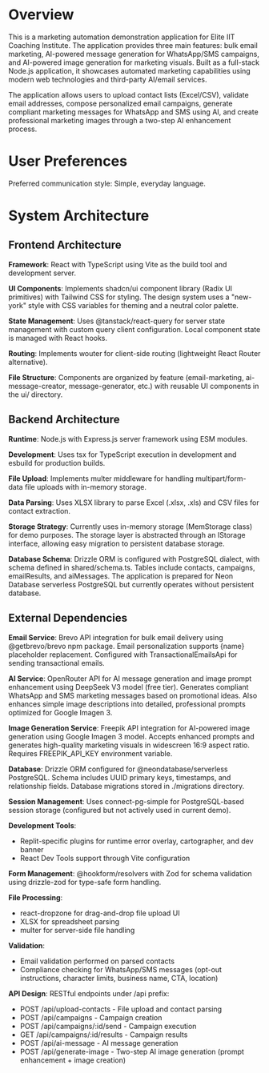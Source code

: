 # Overview

This is a marketing automation demonstration application for Elite IIT Coaching Institute. The application provides three main features: bulk email marketing, AI-powered message generation for WhatsApp/SMS campaigns, and AI-powered image generation for marketing visuals. Built as a full-stack Node.js application, it showcases automated marketing capabilities using modern web technologies and third-party AI/email services.

The application allows users to upload contact lists (Excel/CSV), validate email addresses, compose personalized email campaigns, generate compliant marketing messages for WhatsApp and SMS using AI, and create professional marketing images through a two-step AI enhancement process.

# User Preferences

Preferred communication style: Simple, everyday language.

# System Architecture

## Frontend Architecture

**Framework**: React with TypeScript using Vite as the build tool and development server.

**UI Components**: Implements shadcn/ui component library (Radix UI primitives) with Tailwind CSS for styling. The design system uses a "new-york" style with CSS variables for theming and a neutral color palette.

**State Management**: Uses @tanstack/react-query for server state management with custom query client configuration. Local component state is managed with React hooks.

**Routing**: Implements wouter for client-side routing (lightweight React Router alternative).

**File Structure**: Components are organized by feature (email-marketing, ai-message-creator, message-generator, etc.) with reusable UI components in the ui/ directory.

## Backend Architecture

**Runtime**: Node.js with Express.js server framework using ESM modules.

**Development**: Uses tsx for TypeScript execution in development and esbuild for production builds.

**File Upload**: Implements multer middleware for handling multipart/form-data file uploads with in-memory storage.

**Data Parsing**: Uses XLSX library to parse Excel (.xlsx, .xls) and CSV files for contact extraction.

**Storage Strategy**: Currently uses in-memory storage (MemStorage class) for demo purposes. The storage layer is abstracted through an IStorage interface, allowing easy migration to persistent database storage.

**Database Schema**: Drizzle ORM is configured with PostgreSQL dialect, with schema defined in shared/schema.ts. Tables include contacts, campaigns, emailResults, and aiMessages. The application is prepared for Neon Database serverless PostgreSQL but currently operates without persistent database.

## External Dependencies

**Email Service**: Brevo API integration for bulk email delivery using @getbrevo/brevo npm package. Email personalization supports {name} placeholder replacement. Configured with TransactionalEmailsApi for sending transactional emails.

**AI Service**: OpenRouter API for AI message generation and image prompt enhancement using DeepSeek V3 model (free tier). Generates compliant WhatsApp and SMS marketing messages based on promotional ideas. Also enhances simple image descriptions into detailed, professional prompts optimized for Google Imagen 3.

**Image Generation Service**: Freepik API integration for AI-powered image generation using Google Imagen 3 model. Accepts enhanced prompts and generates high-quality marketing visuals in widescreen 16:9 aspect ratio. Requires FREEPIK_API_KEY environment variable.

**Database**: Drizzle ORM configured for @neondatabase/serverless PostgreSQL. Schema includes UUID primary keys, timestamps, and relationship fields. Database migrations stored in ./migrations directory.

**Session Management**: Uses connect-pg-simple for PostgreSQL-based session storage (configured but not actively used in current demo).

**Development Tools**: 
- Replit-specific plugins for runtime error overlay, cartographer, and dev banner
- React Dev Tools support through Vite configuration

**Form Management**: @hookform/resolvers with Zod for schema validation using drizzle-zod for type-safe form handling.

**File Processing**: 
- react-dropzone for drag-and-drop file upload UI
- XLSX for spreadsheet parsing
- multer for server-side file handling

**Validation**: 
- Email validation performed on parsed contacts
- Compliance checking for WhatsApp/SMS messages (opt-out instructions, character limits, business name, CTA, location)

**API Design**: RESTful endpoints under /api prefix:
- POST /api/upload-contacts - File upload and contact parsing
- POST /api/campaigns - Campaign creation
- POST /api/campaigns/:id/send - Campaign execution
- GET /api/campaigns/:id/results - Campaign results
- POST /api/ai-message - AI message generation
- POST /api/generate-image - Two-step AI image generation (prompt enhancement + image creation)